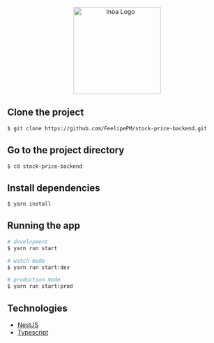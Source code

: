 <p align="center">
  <a href="https://www.inoa.com.br/" target="blank"><img src="https://www.inoa.com.br/images/logo-home.png" width="200" alt="Inoa Logo" /></a>
</p>

## Clone the project

```bash
$ git clone https://github.com/FeelipePM/stock-price-backend.git
```

## Go to the project directory

```bash
$ cd stock-price-backend
```

## Install dependencies

```bash
$ yarn install
```

## Running the app

```bash
# development
$ yarn run start

# watch mode
$ yarn run start:dev

# production mode
$ yarn run start:prod
```

## Technologies

- [NestJS](https://nestjs.com/)
- [Typescript](https://www.typescriptlang.org/)
